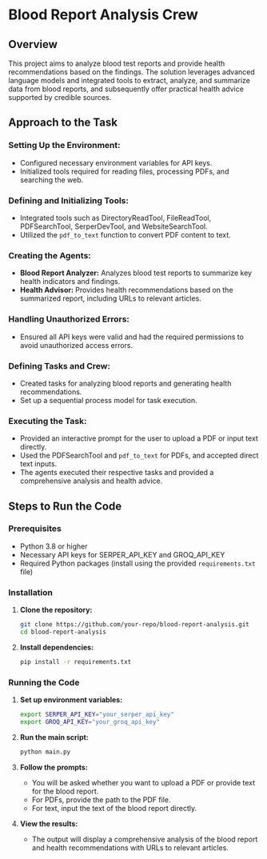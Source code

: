 # Blood Report Analysis Crew

## Overview
This project aims to analyze blood test reports and provide health recommendations based on the findings. The solution leverages advanced language models and integrated tools to extract, analyze, and summarize data from blood reports, and subsequently offer practical health advice supported by credible sources.

## Approach to the Task

### Setting Up the Environment:
- Configured necessary environment variables for API keys.
- Initialized tools required for reading files, processing PDFs, and searching the web.

### Defining and Initializing Tools:
- Integrated tools such as DirectoryReadTool, FileReadTool, PDFSearchTool, SerperDevTool, and WebsiteSearchTool.
- Utilized the `pdf_to_text` function to convert PDF content to text.

### Creating the Agents:
- **Blood Report Analyzer:** Analyzes blood test reports to summarize key health indicators and findings.
- **Health Advisor:** Provides health recommendations based on the summarized report, including URLs to relevant articles.

### Handling Unauthorized Errors:
- Ensured all API keys were valid and had the required permissions to avoid unauthorized access errors.

### Defining Tasks and Crew:
- Created tasks for analyzing blood reports and generating health recommendations.
- Set up a sequential process model for task execution.

### Executing the Task:
- Provided an interactive prompt for the user to upload a PDF or input text directly.
- Used the PDFSearchTool and `pdf_to_text` for PDFs, and accepted direct text inputs.
- The agents executed their respective tasks and provided a comprehensive analysis and health advice.

## Steps to Run the Code

### Prerequisites
- Python 3.8 or higher
- Necessary API keys for SERPER_API_KEY and GROQ_API_KEY
- Required Python packages (install using the provided `requirements.txt` file)

### Installation

1. **Clone the repository:**
    ```bash
    git clone https://github.com/your-repo/blood-report-analysis.git
    cd blood-report-analysis
    ```

2. **Install dependencies:**
    ```bash
    pip install -r requirements.txt
    ```

### Running the Code

1. **Set up environment variables:**
    ```bash
    export SERPER_API_KEY="your_serper_api_key"
    export GROQ_API_KEY="your_groq_api_key"
    ```

2. **Run the main script:**
    ```bash
    python main.py
    ```

3. **Follow the prompts:**
    - You will be asked whether you want to upload a PDF or provide text for the blood report.
    - For PDFs, provide the path to the PDF file.
    - For text, input the text of the blood report directly.

4. **View the results:**
    - The output will display a comprehensive analysis of the blood report and health recommendations with URLs to relevant articles.
